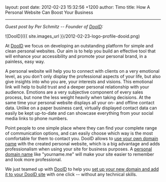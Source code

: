 layout: post
date: 2012-02-23 15:32:56 +1200
author: Timo
title: How A Personal Website Can Boost Your Business


----

*Guest post by Per Schmitz -- Founder of [DooID](http://dooid.com):*

![DooID]({{ site.images_url }}/2012-02-23-logo-profile-dooid.png)

At [DooID](http://dooid.com) we focus on developing an outstanding platform for simple and clean personal websites. Our aim is to help you build an effective tool that will enhance your accessibility and promote your personal brand, in a painless, easy way.

A personal website will help you to connect with clients on a very emotional level, as you don't only display the professional aspects of your life, but also give insights into who you are, your interests and visions. This emotional link will help to build trust and a deeper personal relationship with your audience. Emotions are a very subjective component of every sales process, but none the less weight heavily when taking decisions. At the same time your personal website displays all your on- and offline contact data. Unlike on a paper business card, virtually displayed contact data can easily be kept up-to-date and can showcase everything from your social media links to phone numbers.

Point people to one simple place where they can find your complete range of communication options, and can easily choose which way is the most comfortable for them to contact you. DooID allows to [use your own domain name](https://iwantmyname.com/services/personal-profile/dooid-on-your-domain) with the created personal website, which is a big advantage and adds professionalism when using your site for business purposes. A [personal domain name](https://iwantmyname.com/blog/2010/08/5-domain-extensions-for-your-personal-website.html) like "yourname.me" will make your site easier to remember and look more professional.

We just teamed up with [DooID](http://dooid.com) to help you [set up your new domain and add it to your DooID site](https://iwantmyname.com/services/personal-profile/dooid-on-your-domain) with one click -- without any technical skills.
